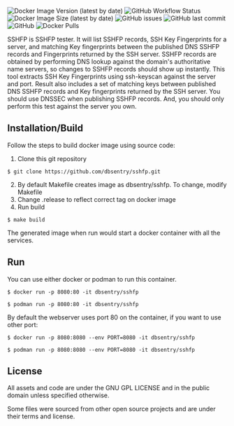 ![Docker Image Version (latest by date)](https://img.shields.io/docker/v/dbsentry/sshfp)
![GitHub Workflow Status](https://img.shields.io/github/workflow/status/dbsentry/sshfp/CI)
![Docker Image Size (latest by date)](https://img.shields.io/docker/image-size/dbsentry/sshfp)
![GitHub issues](https://img.shields.io/github/issues/dbsentry/sshfp)
![GitHub last commit](https://img.shields.io/github/last-commit/dbsentry/sshfp)
![GitHub](https://img.shields.io/github/license/dbsentry/sshfp)
![Docker Pulls](https://img.shields.io/docker/pulls/dbsentry/sshfp)  

SSHFP is SSHFP tester. It will list SSHFP records, SSH Key Fingerprints for a server, and matching Key fingerprints between the published DNS SSHFP records and Fingerprints returned by the SSH server. SSHFP records are obtained by performing DNS lookup against the domain's authoritative name servers, so changes to SSHFP records should show up instantly. This tool extracts SSH Key Fingerprints using ssh-keyscan against the server and port. Result also includes a set of matching keys between published DNS SSHFP records and Key fingerprints returned by the SSH server. You should use DNSSEC when publishing SSHFP records. And, you should only perform this test against the server you own.

## Installation/Build
Follow the steps to build docker image using source code:
1. Clone this git repository
```console
$ git clone https://github.com/dbsentry/sshfp.git
```
2. By default Makefile creates image as dbsentry/sshfp. To change, modify Makefile
3. Change .release to reflect correct tag on docker image
4. Run build
```console
$ make build
```
The generated image when run would start a docker container with all the services.

## Run
You can use either docker or podman to run this container.
```console
$ docker run -p 8080:80 -it dbsentry/sshfp
```

```console
$ podman run -p 8080:80 -it dbsentry/sshfp
```

By default the webserver uses port 80 on the container, if you want to use other port:
```console
$ docker run -p 8080:8080 --env PORT=8080 -it dbsentry/sshfp
```
```console
$ podman run -p 8080:8080 --env PORT=8080 -it dbsentry/sshfp
```

## License
All assets and code are under the GNU GPL LICENSE and in the public domain unless specified otherwise.

Some files were sourced from other open source projects and are under their terms and license.
